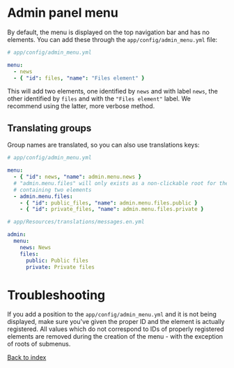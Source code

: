 # Admin panel menu

By default, the menu is displayed on the top navigation bar and has no elements.
You can add these through the ``app/config/admin_menu.yml`` file:

```yaml
# app/config/admin_menu.yml

menu:
  - news
  - { "id": files, "name": "Files element" }
```

This will add two elements, one identified by `news` and with label `news`, the
other identified by `files` and with the `"Files element"` label. We recommend using
the latter, more verbose method.

## Translating groups

Group names are translated, so you can also use translations keys:

```yaml
# app/config/admin_menu.yml

menu:
  - { "id": news, "name": admin.menu.news }
  # "admin.menu.files" will only exists as a non-clickable root for the submenu,
  # containing two elements
  - admin.menu.files:
    - { "id": public_files, "name": admin.menu.files.public }
    - { "id": private_files, "name": admin.menu.files.private }
```

```yaml
# app/Resources/translations/messages.en.yml

admin:
  menu:
    news: News
    files:
      public: Public files
      private: Private files
```

# Troubleshooting

If you add a position to the ``app/config/admin_menu.yml`` and it is not being
displayed, make sure you've given the proper ID and the element is actually registered.
All values which do not correspond to IDs of properly registered elements are removed during
the creation of the menu - with the exception of roots of submenus.

[Back to index](index.md)
